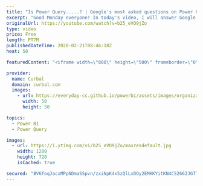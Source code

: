 ```yaml
---
title: "Is Power Query.....? | Google's most asked questions on Power Query"
excerpt: "Good Monday everyone! In today's video, I will answer Google most asked questions on Power Query. Enjoy!  Keynotes 00:16 Is power query free? 01:00 Is power query available in Excel 2010? 01:30 Is power query available for mac? 01:50 Is power query an ETL tool? 02:20 Is power query case sensitive? 02:50"
originalUrl: https://youtube.com/watch?v=b25_eVO9jZo
type: video
price: Free
length: PT7M
publishedDateTime: 2020-02-21T08:46:18Z
heat: 50

featuredContent: "<iframe width=\"800\" height=\"500\" frameborder=\"0\" src=\"https://www.youtube.com/embed/b25_eVO9jZo\" allow=\"accelerometer; autoplay; encrypted-media; gyroscope; picture-in-picture\" allowfullscreen></iframe>"

provider:
  name: Curbal
  domain: curbal.com
  images:
    - url: https://everyday-cc.github.io/powerbi/assets/images/organizations/curbal.com-50x50.jpg
      width: 50
      height: 50

topics:
  - Power BI
  - Power Query

images:
  - url: https://i.ytimg.com/vi/b25_eVO9jZo/maxresdefault.jpg
    width: 1280
    height: 720
    isCached: true

secured: "BV6foqJacxMPpNDmaSSpvn/zxiNpK4x5zQlLxDOy2EMKKYitKN4CS2662JGT7HUbDUTmxzSkd0Ixt3lPEU/MJmQ1tWPHsUCnvOC4zGAXXorUNQQvnTanm4pa5gLtPgOi5DgN5+Uf0nZRj0XILPPTcIU/VNinU+jn+VJfEIbqisXUbgySm6hgrQu8yskVvUb6kFY/u9/EPsqdsCS2SlFRGysaEa2cC24P4eiSsbePn085a/AZng+DKMONJPVIrDnQayXdCnXTM8H0X8tTreL8urS0isfvIi0F2Li5ZS2UFbIWQJ3bWoYyzhwxnHfmUycpAdiNACISathIgXGbQ+Z9CTvhMqOXdsI5g0ilvp+/Qi2arvfPqqfyuO+eQBTOhReF2T4VRQmY4rtQCwIdsmI2iSMGJsL+50CRPdK+sLii2Io=;EPw9vu78hKfmYZlVLnLkAQ=="
---
```


